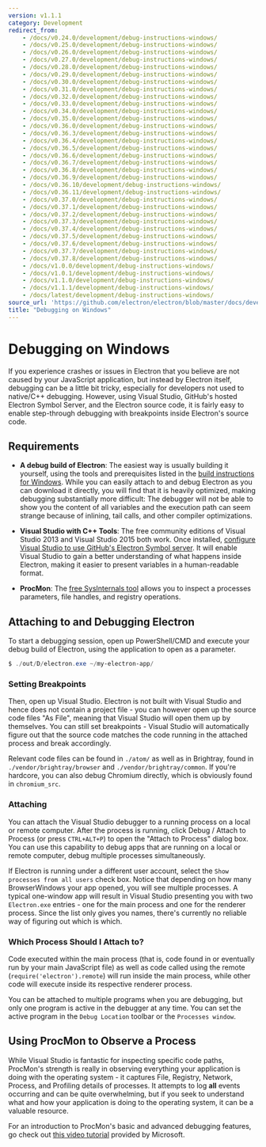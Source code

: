 ```yaml
---
version: v1.1.1
category: Development
redirect_from:
    - /docs/v0.24.0/development/debug-instructions-windows/
    - /docs/v0.25.0/development/debug-instructions-windows/
    - /docs/v0.26.0/development/debug-instructions-windows/
    - /docs/v0.27.0/development/debug-instructions-windows/
    - /docs/v0.28.0/development/debug-instructions-windows/
    - /docs/v0.29.0/development/debug-instructions-windows/
    - /docs/v0.30.0/development/debug-instructions-windows/
    - /docs/v0.31.0/development/debug-instructions-windows/
    - /docs/v0.32.0/development/debug-instructions-windows/
    - /docs/v0.33.0/development/debug-instructions-windows/
    - /docs/v0.34.0/development/debug-instructions-windows/
    - /docs/v0.35.0/development/debug-instructions-windows/
    - /docs/v0.36.0/development/debug-instructions-windows/
    - /docs/v0.36.3/development/debug-instructions-windows/
    - /docs/v0.36.4/development/debug-instructions-windows/
    - /docs/v0.36.5/development/debug-instructions-windows/
    - /docs/v0.36.6/development/debug-instructions-windows/
    - /docs/v0.36.7/development/debug-instructions-windows/
    - /docs/v0.36.8/development/debug-instructions-windows/
    - /docs/v0.36.9/development/debug-instructions-windows/
    - /docs/v0.36.10/development/debug-instructions-windows/
    - /docs/v0.36.11/development/debug-instructions-windows/
    - /docs/v0.37.0/development/debug-instructions-windows/
    - /docs/v0.37.1/development/debug-instructions-windows/
    - /docs/v0.37.2/development/debug-instructions-windows/
    - /docs/v0.37.3/development/debug-instructions-windows/
    - /docs/v0.37.4/development/debug-instructions-windows/
    - /docs/v0.37.5/development/debug-instructions-windows/
    - /docs/v0.37.6/development/debug-instructions-windows/
    - /docs/v0.37.7/development/debug-instructions-windows/
    - /docs/v0.37.8/development/debug-instructions-windows/
    - /docs/v1.0.0/development/debug-instructions-windows/
    - /docs/v1.0.1/development/debug-instructions-windows/
    - /docs/v1.1.0/development/debug-instructions-windows/
    - /docs/v1.1.1/development/debug-instructions-windows/
    - /docs/latest/development/debug-instructions-windows/
source_url: 'https://github.com/electron/electron/blob/master/docs/development/debug-instructions-windows.md'
title: "Debugging on Windows"
---
```


# Debugging on Windows

If you experience crashes or issues in Electron that you believe are not caused
by your JavaScript application, but instead by Electron itself, debugging can
be a little bit tricky, especially for developers not used to native/C++
debugging. However, using Visual Studio, GitHub's hosted Electron Symbol Server,
and the Electron source code, it is fairly easy to enable step-through debugging
with breakpoints inside Electron's source code.

## Requirements

* **A debug build of Electron**: The easiest way is usually building it
  yourself, using the tools and prerequisites listed in the
  [build instructions for Windows](http://electron.atom.io/docs/development/build-instructions-windows). While you can
  easily attach to and debug Electron as you can download it directly, you will
  find that it is heavily optimized, making debugging substantially more
  difficult: The debugger will not be able to show you the content of all
  variables and the execution path can seem strange because of inlining,
  tail calls, and other compiler optimizations.

* **Visual Studio with C++ Tools**: The free community editions of Visual
  Studio 2013 and Visual Studio 2015 both work. Once installed,
  [configure Visual Studio to use GitHub's Electron Symbol server](http://electron.atom.io/docs/development/setting-up-symbol-server).
  It will enable Visual Studio to gain a better understanding of what happens
  inside Electron, making it easier to present variables in a human-readable
  format.

* **ProcMon**: The [free SysInternals tool][sys-internals] allows you to inspect
  a processes parameters, file handles, and registry operations.

## Attaching to and Debugging Electron

To start a debugging session, open up PowerShell/CMD and execute your debug
build of Electron, using the application to open as a parameter.

```powershell
$ ./out/D/electron.exe ~/my-electron-app/
```

### Setting Breakpoints

Then, open up Visual Studio. Electron is not built with Visual Studio and hence
does not contain a project file - you can however open up the source code files
"As File", meaning that Visual Studio will open them up by themselves. You can
still set breakpoints - Visual Studio will automatically figure out that the
source code matches the code running in the attached process and break
accordingly.

Relevant code files can be found in `./atom/` as well as in Brightray, found in
`./vendor/brightray/browser` and `./vendor/brightray/common`. If you're hardcore,
you can also debug Chromium directly, which is obviously found in `chromium_src`.

### Attaching

You can attach the Visual Studio debugger to a running process on a local or
remote computer. After the process is running, click Debug / Attach to Process
(or press `CTRL+ALT+P`) to open the "Attach to Process" dialog box. You can use
this capability to debug apps that are running on a local or remote computer,
debug multiple processes simultaneously.

If Electron is running under a different user account, select the
`Show processes from all users` check box. Notice that depending on how many
BrowserWindows your app opened, you will see multiple processes. A typical
one-window app will result in Visual Studio presenting you with two
`Electron.exe` entries - one for the main process and one for the renderer
process. Since the list only gives you names, there's currently no reliable
way of figuring out which is which.

### Which Process Should I Attach to?

Code executed within the main process (that is, code found in or eventually run
by your main JavaScript file) as well as code called using the remote
(`require('electron').remote`) will run inside the main process, while other
code will execute inside its respective renderer process.

You can be attached to multiple programs when you are debugging, but only one
program is active in the debugger at any time. You can set the active program
in the `Debug Location` toolbar or the `Processes window`.

## Using ProcMon to Observe a Process

While Visual Studio is fantastic for inspecting specific code paths, ProcMon's
strength is really in observing everything your application is doing with the
operating system - it captures File, Registry, Network, Process, and Profiling
details of processes. It attempts to log **all** events occurring and can be
quite overwhelming, but if you seek to understand what and how your application
is doing to the operating system, it can be a valuable resource.

For an introduction to ProcMon's basic and advanced debugging features, go check
out [this video tutorial][procmon-instructions] provided by Microsoft.

[sys-internals]: https://technet.microsoft.com/en-us/sysinternals/processmonitor.aspx
[procmon-instructions]: https://channel9.msdn.com/shows/defrag-tools/defrag-tools-4-process-monitor

